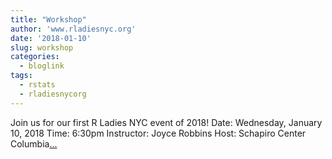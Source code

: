 ```yaml
---
title: "Workshop"
author: 'www.rladiesnyc.org'
date: '2018-01-10'
slug: workshop
categories:
  - bloglink
tags:
  - rstats
  - rladiesnycorg
---
```


Join us for our first R Ladies NYC event of 2018! Date: Wednesday, January 10, 2018 Time: 6:30pm Instructor: Joyce Robbins Host: Schapiro Center Columbia[... <i class="fas fa-external-link-alt"></i>](http://www.rladiesnyc.org/post/workshop-functional-programming-with-purrr/)

